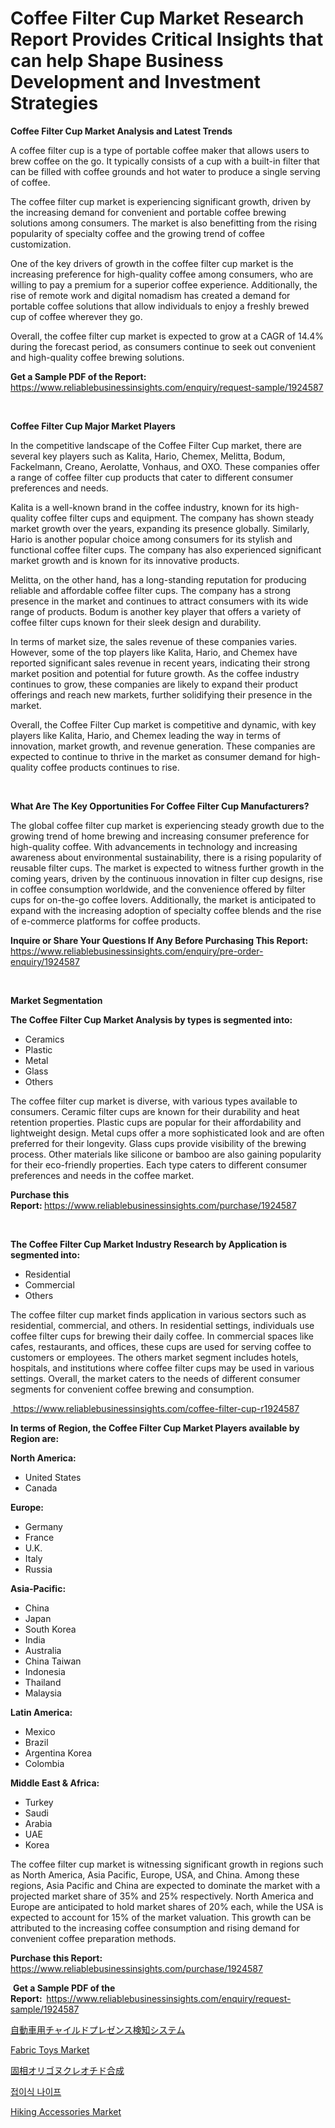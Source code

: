 <p><h1>Coffee Filter Cup Market Research Report Provides Critical Insights that can help Shape Business Development and Investment Strategies</h1></p><p><strong>Coffee Filter Cup Market Analysis and Latest Trends</strong></p>
<p><p>A coffee filter cup is a type of portable coffee maker that allows users to brew coffee on the go. It typically consists of a cup with a built-in filter that can be filled with coffee grounds and hot water to produce a single serving of coffee.</p><p>The coffee filter cup market is experiencing significant growth, driven by the increasing demand for convenient and portable coffee brewing solutions among consumers. The market is also benefitting from the rising popularity of specialty coffee and the growing trend of coffee customization.</p><p>One of the key drivers of growth in the coffee filter cup market is the increasing preference for high-quality coffee among consumers, who are willing to pay a premium for a superior coffee experience. Additionally, the rise of remote work and digital nomadism has created a demand for portable coffee solutions that allow individuals to enjoy a freshly brewed cup of coffee wherever they go.</p><p>Overall, the coffee filter cup market is expected to grow at a CAGR of 14.4% during the forecast period, as consumers continue to seek out convenient and high-quality coffee brewing solutions.</p></p>
<p><strong>Get a Sample PDF of the Report:&nbsp;</strong> <a href="https://www.reliablebusinessinsights.com/enquiry/request-sample/1924587">https://www.reliablebusinessinsights.com/enquiry/request-sample/1924587</a></p>
<p>&nbsp;</p>
<p><strong>Coffee Filter Cup Major Market Players</strong></p>
<p><p>In the competitive landscape of the Coffee Filter Cup market, there are several key players such as Kalita, Hario, Chemex, Melitta, Bodum, Fackelmann, Creano, Aerolatte, Vonhaus, and OXO. These companies offer a range of coffee filter cup products that cater to different consumer preferences and needs.</p><p>Kalita is a well-known brand in the coffee industry, known for its high-quality coffee filter cups and equipment. The company has shown steady market growth over the years, expanding its presence globally. Similarly, Hario is another popular choice among consumers for its stylish and functional coffee filter cups. The company has also experienced significant market growth and is known for its innovative products.</p><p>Melitta, on the other hand, has a long-standing reputation for producing reliable and affordable coffee filter cups. The company has a strong presence in the market and continues to attract consumers with its wide range of products. Bodum is another key player that offers a variety of coffee filter cups known for their sleek design and durability.</p><p>In terms of market size, the sales revenue of these companies varies. However, some of the top players like Kalita, Hario, and Chemex have reported significant sales revenue in recent years, indicating their strong market position and potential for future growth. As the coffee industry continues to grow, these companies are likely to expand their product offerings and reach new markets, further solidifying their presence in the market.</p><p>Overall, the Coffee Filter Cup market is competitive and dynamic, with key players like Kalita, Hario, and Chemex leading the way in terms of innovation, market growth, and revenue generation. These companies are expected to continue to thrive in the market as consumer demand for high-quality coffee products continues to rise.</p></p>
<p>&nbsp;</p>
<p><strong>What Are The Key Opportunities For Coffee Filter Cup Manufacturers?</strong></p>
<p><p>The global coffee filter cup market is experiencing steady growth due to the growing trend of home brewing and increasing consumer preference for high-quality coffee. With advancements in technology and increasing awareness about environmental sustainability, there is a rising popularity of reusable filter cups. The market is expected to witness further growth in the coming years, driven by the continuous innovation in filter cup designs, rise in coffee consumption worldwide, and the convenience offered by filter cups for on-the-go coffee lovers. Additionally, the market is anticipated to expand with the increasing adoption of specialty coffee blends and the rise of e-commerce platforms for coffee products.</p></p>
<p><strong>Inquire or Share Your Questions If Any Before Purchasing This Report:</strong> <a href="https://www.reliablebusinessinsights.com/enquiry/pre-order-enquiry/1924587">https://www.reliablebusinessinsights.com/enquiry/pre-order-enquiry/1924587</a></p>
<p>&nbsp;</p>
<p><strong>Market Segmentation</strong></p>
<p><strong>The Coffee Filter Cup Market Analysis by types is segmented into:</strong></p>
<p><ul><li>Ceramics</li><li>Plastic</li><li>Metal</li><li>Glass</li><li>Others</li></ul></p>
<p><p>The coffee filter cup market is diverse, with various types available to consumers. Ceramic filter cups are known for their durability and heat retention properties. Plastic cups are popular for their affordability and lightweight design. Metal cups offer a more sophisticated look and are often preferred for their longevity. Glass cups provide visibility of the brewing process. Other materials like silicone or bamboo are also gaining popularity for their eco-friendly properties. Each type caters to different consumer preferences and needs in the coffee market.</p></p>
<p><strong>Purchase this Report:&nbsp;</strong><a href="https://www.reliablebusinessinsights.com/purchase/1924587">https://www.reliablebusinessinsights.com/purchase/1924587</a></p>
<p>&nbsp;</p>
<p><strong>The Coffee Filter Cup Market Industry Research by Application is segmented into:</strong></p>
<p><ul><li>Residential</li><li>Commercial</li><li>Others</li></ul></p>
<p><p>The coffee filter cup market finds application in various sectors such as residential, commercial, and others. In residential settings, individuals use coffee filter cups for brewing their daily coffee. In commercial spaces like cafes, restaurants, and offices, these cups are used for serving coffee to customers or employees. The others market segment includes hotels, hospitals, and institutions where coffee filter cups may be used in various settings. Overall, the market caters to the needs of different consumer segments for convenient coffee brewing and consumption.</p></p>
<p><a href="https://www.reliablebusinessinsights.com/coffee-filter-cup-r1924587">&nbsp;https://www.reliablebusinessinsights.com/coffee-filter-cup-r1924587</a></p>
<p><strong>In terms of Region, the Coffee Filter Cup Market Players available by Region are:</strong></p>
<p>
    <p> <strong> North America: </strong>
        <ul>
            <li>United States</li>
            <li>Canada</li>
        </ul>
        </p> 
    <p> <strong> Europe: </strong>
        <ul>
            <li>Germany</li>
            <li>France</li>
            <li>U.K.</li>
            <li>Italy</li>
            <li>Russia</li>
        </ul>
        </p> 
    <p> <strong> Asia-Pacific: </strong>
        <ul>
            <li>China</li>
            <li>Japan</li>
            <li>South Korea</li>
            <li>India</li>
            <li>Australia</li>
            <li>China Taiwan</li>
            <li>Indonesia</li>
            <li>Thailand</li>
            <li>Malaysia</li>
        </ul>
        </p> 
    <p> <strong> Latin America: </strong>
        <ul>
            <li>Mexico</li>
            <li>Brazil</li>
            <li>Argentina Korea</li>
            <li>Colombia</li>
        </ul>
        </p> 
    <p> <strong> Middle East & Africa: </strong>
        <ul>
            <li>Turkey</li>
            <li>Saudi</li>
            <li>Arabia</li>
            <li>UAE</li>
            <li>Korea</li>
        </ul>
    </p>
    </p>
<p><p>The coffee filter cup market is witnessing significant growth in regions such as North America, Asia Pacific, Europe, USA, and China. Among these regions, Asia Pacific and China are expected to dominate the market with a projected market share of 35% and 25% respectively. North America and Europe are anticipated to hold market shares of 20% each, while the USA is expected to account for 15% of the market valuation. This growth can be attributed to the increasing coffee consumption and rising demand for convenient coffee preparation methods.</p></p>
<p><strong>Purchase this Report: </strong><a href="https://www.reliablebusinessinsights.com/purchase/1924587">https://www.reliablebusinessinsights.com/purchase/1924587</a></p>
<p>&nbsp;<strong>Get a Sample PDF of the Report:&nbsp;&nbsp;</strong><a href="https://www.reliablebusinessinsights.com/enquiry/request-sample/1924587">https://www.reliablebusinessinsights.com/enquiry/request-sample/1924587</a></p>
<p><strong></strong></p>
<p><p><a href="https://github.com/lily-u-genius/Market-Research-Report-List-2/blob/main/6000794141452.md">自動車用チャイルドプレゼンス検知システム</a></p><p><a href="https://github.com/ajohirul8010/Market-Research-Report-List-1/blob/main/fabric-toys-market.md">Fabric Toys Market</a></p><p><a href="https://github.com/DemarcusKuhlman/Market-Research-Report-List-1/blob/main/5467651141453.md">固相オリゴヌクレオチド合成</a></p><p><a href="https://github.com/shade463/Market-Research-Report-List-1/blob/main/9721948149303.md">접이식 나이프</a></p><p><a href="https://github.com/jahid123ahm/Market-Research-Report-List-1/blob/main/hiking-accessories-market.md">Hiking Accessories Market</a></p></p>
